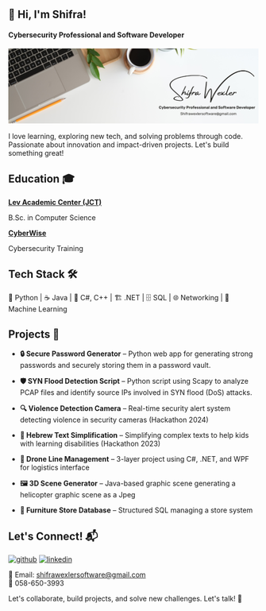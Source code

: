 ## 👋 Hi, I'm Shifra!


#### Cybersecurity Professional and Software Developer
![Software Developer](https://github.com/shifrawexler/shifrawexler/blob/main/White%20Minimalist%20Profile%20LinkedIn%20Banner.png)

I love learning, exploring new tech, and solving problems through code. Passionate about innovation and impact-driven projects. Let's build something great!



## Education 🎓

[**Lev Academic Center (JCT)**](https://www.jct.ac.il/en)

B.Sc. in Computer Science


[**CyberWise**](https://www.cyberwisecourse.com/)

Cybersecurity Training



## Tech Stack 🛠️

🐍 Python | ☕ Java | 🔣 C#, C++ | 🏗️ .NET | 🗄️ SQL | 🌐 Networking | 🤖 Machine Learning

## Projects 🚀

- **🔒 Secure Password Generator** – Python web app for generating strong passwords and securely storing them in a password vault.
  
- **🛡️ SYN Flood Detection Script** – Python script using Scapy to analyze PCAP files and identify source IPs involved in SYN flood (DoS) attacks.

- **🔍 Violence Detection Camera** – Real-time security alert system detecting violence in security cameras (Hackathon 2024)

- **📖 Hebrew Text Simplification** – Simplifying complex texts to help kids with learning disabilities (Hackathon 2023)

- **🚁 Drone Line Management** – 3-layer project using C#, .NET, and WPF for logistics interface

- **🖼️ 3D Scene Generator** – Java-based graphic scene generating a helicopter graphic scene as a Jpeg

- **🏢 Furniture Store Database** – Structured SQL managing a store system

## Let's Connect! 📬

[<img src='https://cdn.jsdelivr.net/npm/simple-icons@3.0.1/icons/github.svg' alt='github' height='40'>](https://github.com/shifrawexler)  [<img src='https://cdn.jsdelivr.net/npm/simple-icons@3.0.1/icons/linkedin.svg' alt='linkedin' height='40'>](https://www.linkedin.com/in/shifra-wexler/)  

📧 Email: [shifrawexlersoftware@gmail.com](mailto:shifrawexler@gmail.com)  
📱 058-650-3993  

Let's collaborate, build projects, and solve new challenges. Let's talk! 🚀
